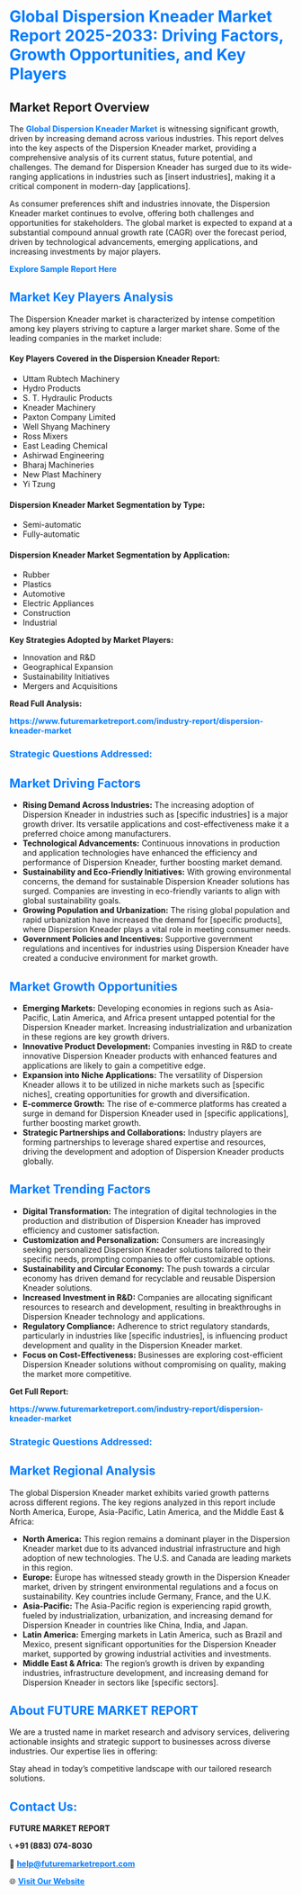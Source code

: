 <h1 style="color: #007BFF;">Global Dispersion Kneader Market Report 2025-2033: Driving Factors, Growth Opportunities, and Key Players</h1>

<section id="overview">
<h2>Market Report Overview</h2>
<p>The <a href="https://www.futuremarketreport.com/industry-report/dispersion-kneader-market" style="color: #007BFF; text-decoration: none;"><strong>Global Dispersion Kneader Market</strong></a> is witnessing significant growth, driven by increasing demand across various industries. This report delves into the key aspects of the Dispersion Kneader market, providing a comprehensive analysis of its current status, future potential, and challenges. The demand for Dispersion Kneader has surged due to its wide-ranging applications in industries such as [insert industries], making it a critical component in modern-day [applications].</p>
<p>As consumer preferences shift and industries innovate, the Dispersion Kneader market continues to evolve, offering both challenges and opportunities for stakeholders. The global market is expected to expand at a substantial compound annual growth rate (CAGR) over the forecast period, driven by technological advancements, emerging applications, and increasing investments by major players.</p>
</section>

<section id="overview">
<p><a href="https://www.futuremarketreport.com/request-sample/reportId=58095" style="color: #007BFF; text-decoration: none;"><strong>Explore Sample Report Here</strong></a></p>
</section>

<section id="key-players">
<h2 style="color: #007BFF;">Market Key Players Analysis</h2>
<p>The Dispersion Kneader market is characterized by intense competition among key players striving to capture a larger market share. Some of the leading companies in the market include:</p>
<h4>Key Players Covered in the Dispersion Kneader Report:</h4>
<ul><li>Uttam Rubtech Machinery</li><li>Hydro Products</li><li>S. T. Hydraulic Products</li><li>Kneader Machinery</li><li>Paxton Company Limited</li><li>Well Shyang Machinery</li><li>Ross Mixers</li><li>East Leading Chemical</li><li>Ashirwad Engineering</li><li>Bharaj Machineries</li><li>New Plast Machinery</li><li>Yi Tzung</li></ul>
<h4>Dispersion Kneader Market Segmentation by Type:</h4>
<ul><li>Semi-automatic</li><li>Fully-automatic</li></ul>

<h4>Dispersion Kneader Market Segmentation by Application:</h4>
<ul><li>Rubber</li><li>Plastics</li><li>Automotive</li><li>Electric Appliances</li><li>Construction</li><li>Industrial</li></ul>
<p><strong>Key Strategies Adopted by Market Players:</strong></p>
<ul>
<li>Innovation and R&D</li>
<li>Geographical Expansion</li>
<li>Sustainability Initiatives</li>
<li>Mergers and Acquisitions</li>
</ul>
</section>

<section>
<p><strong>Read Full Analysis: </strong></p><a href="https://www.futuremarketreport.com/industry-report/dispersion-kneader-market" style="color: #007BFF; text-decoration: none;"><strong>https://www.futuremarketreport.com/industry-report/dispersion-kneader-market</strong></a>
<h3 style="color: #007BFF;">Strategic Questions Addressed:</h3>
</section>

<section id="driving-factors">
<h2 style="color: #007BFF;">Market Driving Factors</h2>
<ul>
<li><strong>Rising Demand Across Industries:</strong> The increasing adoption of Dispersion Kneader in industries such as [specific industries] is a major growth driver. Its versatile applications and cost-effectiveness make it a preferred choice among manufacturers.</li>
<li><strong>Technological Advancements:</strong> Continuous innovations in production and application technologies have enhanced the efficiency and performance of Dispersion Kneader, further boosting market demand.</li>
<li><strong>Sustainability and Eco-Friendly Initiatives:</strong> With growing environmental concerns, the demand for sustainable Dispersion Kneader solutions has surged. Companies are investing in eco-friendly variants to align with global sustainability goals.</li>
<li><strong>Growing Population and Urbanization:</strong> The rising global population and rapid urbanization have increased the demand for [specific products], where Dispersion Kneader plays a vital role in meeting consumer needs.</li>
<li><strong>Government Policies and Incentives:</strong> Supportive government regulations and incentives for industries using Dispersion Kneader have created a conducive environment for market growth.</li>
</ul>
</section>

<section id="growth-opportunities">
<h2 style="color: #007BFF;">Market Growth Opportunities</h2>
<ul>
<li><strong>Emerging Markets:</strong> Developing economies in regions such as Asia-Pacific, Latin America, and Africa present untapped potential for the Dispersion Kneader market. Increasing industrialization and urbanization in these regions are key growth drivers.</li>
<li><strong>Innovative Product Development:</strong> Companies investing in R&D to create innovative Dispersion Kneader products with enhanced features and applications are likely to gain a competitive edge.</li>
<li><strong>Expansion into Niche Applications:</strong> The versatility of Dispersion Kneader allows it to be utilized in niche markets such as [specific niches], creating opportunities for growth and diversification.</li>
<li><strong>E-commerce Growth:</strong> The rise of e-commerce platforms has created a surge in demand for Dispersion Kneader used in [specific applications], further boosting market growth.</li>
<li><strong>Strategic Partnerships and Collaborations:</strong> Industry players are forming partnerships to leverage shared expertise and resources, driving the development and adoption of Dispersion Kneader products globally.</li>
</ul>
</section>

<section id="trending-factors">
<h2 style="color: #007BFF;">Market Trending Factors</h2>
<ul>
<li><strong>Digital Transformation:</strong> The integration of digital technologies in the production and distribution of Dispersion Kneader has improved efficiency and customer satisfaction.</li>
<li><strong>Customization and Personalization:</strong> Consumers are increasingly seeking personalized Dispersion Kneader solutions tailored to their specific needs, prompting companies to offer customizable options.</li>
<li><strong>Sustainability and Circular Economy:</strong> The push towards a circular economy has driven demand for recyclable and reusable Dispersion Kneader solutions.</li>
<li><strong>Increased Investment in R&D:</strong> Companies are allocating significant resources to research and development, resulting in breakthroughs in Dispersion Kneader technology and applications.</li>
<li><strong>Regulatory Compliance:</strong> Adherence to strict regulatory standards, particularly in industries like [specific industries], is influencing product development and quality in the Dispersion Kneader market.</li>
<li><strong>Focus on Cost-Effectiveness:</strong> Businesses are exploring cost-efficient Dispersion Kneader solutions without compromising on quality, making the market more competitive.</li>
</ul>
</section>

<section>
<p><strong>Get Full Report: </strong></p><a href="https://www.futuremarketreport.com/industry-report/dispersion-kneader-market" style="color: #007BFF; text-decoration: none;"><strong>https://www.futuremarketreport.com/industry-report/dispersion-kneader-market</strong></a>
<h3 style="color: #007BFF;">Strategic Questions Addressed:</h3>
</section>


<section id="regional-analysis">
<h2 style="color: #007BFF;">Market Regional Analysis</h2>
<p>The global Dispersion Kneader market exhibits varied growth patterns across different regions. The key regions analyzed in this report include North America, Europe, Asia-Pacific, Latin America, and the Middle East & Africa:</p>
<ul>
<li><strong>North America:</strong> This region remains a dominant player in the Dispersion Kneader market due to its advanced industrial infrastructure and high adoption of new technologies. The U.S. and Canada are leading markets in this region.</li>
<li><strong>Europe:</strong> Europe has witnessed steady growth in the Dispersion Kneader market, driven by stringent environmental regulations and a focus on sustainability. Key countries include Germany, France, and the U.K.</li>
<li><strong>Asia-Pacific:</strong> The Asia-Pacific region is experiencing rapid growth, fueled by industrialization, urbanization, and increasing demand for Dispersion Kneader in countries like China, India, and Japan.</li>
<li><strong>Latin America:</strong> Emerging markets in Latin America, such as Brazil and Mexico, present significant opportunities for the Dispersion Kneader market, supported by growing industrial activities and investments.</li>
<li><strong>Middle East & Africa:</strong> The region’s growth is driven by expanding industries, infrastructure development, and increasing demand for Dispersion Kneader in sectors like [specific sectors].</li>
</ul>
</section>

<footer>
<h2 style="color: #007BFF;">About FUTURE MARKET REPORT</h2>
<p>We are a trusted name in market research and advisory services, delivering actionable insights and strategic support to businesses across diverse industries. Our expertise lies in offering:</p>

<p>Stay ahead in today’s competitive landscape with our tailored research solutions.</p>

<h2 style="color: #007BFF;">Contact Us:</h2>
<p><strong>FUTURE MARKET REPORT</strong></p>
<p>📞 <strong>+91 (883) 074-8030</strong></p>
<p>📧 <strong><a href="mailto:help@futuremarketreport.com" style="color: #007BFF;">help@futuremarketreport.com</a></strong></p>
<p>🌐 <strong><a href="https://www.futuremarketreport.com/" style="color: #007BFF;">Visit Our Website</a></strong></p>
</footer>